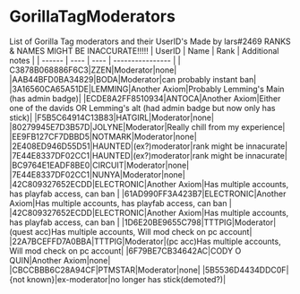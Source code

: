 # GorillaTagModerators
List of Gorilla Tag moderators and their UserID's
Made by lars#2469
RANKS & NAMES MIGHT BE INACCURATE!!!!!
| UserID | Name | Rank | Additional notes |
| ------ | ---- | ---- | ---------------- |
| C3878B068886F6C3|ZZEN|Moderator|none|
|AAB44BFD0BA34829|BODA|Moderator|can probably instant ban|
|3A16560CA65A51DE|LEMMING|Another Axiom|Probably Lemming's Main (has admin badge)|
|ECDE8A2FF8510934|ANTOCA|Another Axiom|Either one of the davids OR Lemming's alt (had admin badge but now only has stick)|
|F5B5C64914C13B83|HATGIRL|Moderator|none|
|80279945E7D3B57D|JOLYNE|Moderator|Really chill from my experience|
|EE9FB127CF7DBBD5|NOTMARK|Moderator|none|
|2E408ED946D55D51|HAUNTED|(ex?)moderator|rank might be innacurate|
|7E44E8337DF02CC1|HAUNTED|(ex?)moderator|rank might be innacurate|
|BC9764E1EADF8BE0|CIRCUIT|Moderator|none|
|7E44E8337DF02CC1|NUNYA|Moderator|none|
|42C809327652ECDD|ELECTRONIC|Another Axiom|Has multiple accounts, has playfab access, can ban |
|61AD990FF3A423B7|ELECTRONIC|Another Axiom|Has multiple accounts, has playfab access, can ban |
|42C809327652ECDD|ELECTRONIC|Another Axiom|Has multiple accounts, has playfab access, can ban |
|1D6E20BE9655C798|TTTPIG|Moderator|(quest acc)Has multiple accounts, Will mod check on pc account|
|22A7BCEFFD7A0BBA|TTTPIG|Moderator|(pc acc)Has multiple accounts, Will mod check on pc account|
|6F79BE7CB34642AC|CODY O QUIN|Another Axiom|none|
|CBCCBBB6C28A94CF|PTMSTAR|Moderator|none|
|5B5536D4434DDC0F|{not known}|ex-moderator|no longer has stick(demoted?)|
